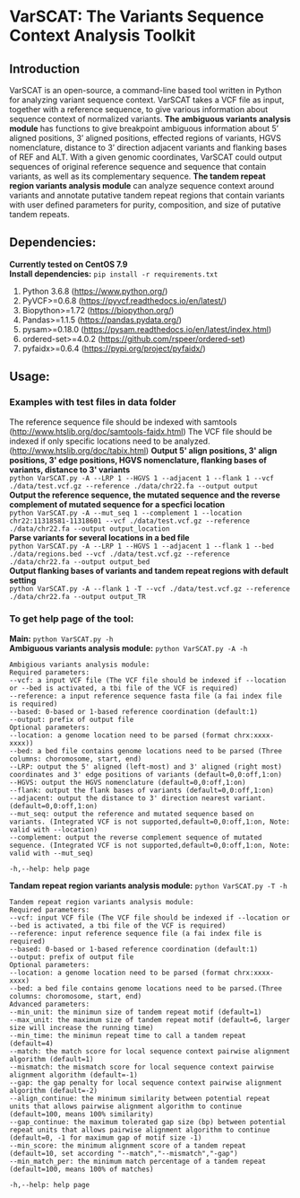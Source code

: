 # VarSCAT: The Variants Sequence Context Analysis Toolkit
## Introduction
VarSCAT is an open-source, a command-line based tool written in Python for analyzing variant sequence context. VarSCAT takes a VCF file as input, together with a reference sequence, to give various information about sequence context of normalized variants. **The ambiguous variants analysis module** has functions to give breakpoint ambiguous information about 5’ aligned positions, 3’ aligned positions, effected regions of variants, HGVS nomenclature, distance to 3’ direction adjacent variants and flanking bases of REF and ALT. With a given genomic coordinates, VarSCAT could output sequences of original reference sequence and sequence that contain variants, as well as its complementary sequence. **The tandem repeat region variants analysis module** can analyze sequence context around variants and annotate putative tandem repeat regions that contain variants with user defined parameters for purity, composition, and size of putative tandem repeats.

## Dependencies:
**Currently tested on CentOS 7.9**<br />
**Install dependencies:** `pip install -r requirements.txt`
1. Python 3.6.8 (https://www.python.org/)
2. PyVCF>=0.6.8 (https://pyvcf.readthedocs.io/en/latest/) 
3. Biopython>=1.72 (https://biopython.org/)
4. Pandas>=1.1.5 (https://pandas.pydata.org/)
5. pysam>=0.18.0 (https://pysam.readthedocs.io/en/latest/index.html)
6. ordered-set>=4.0.2 (https://github.com/rspeer/ordered-set)
7. pyfaidx>=0.6.4 (https://pypi.org/project/pyfaidx/)


## Usage:
### Examples with test files in data folder
The reference sequence file should be indexed with samtools (http://www.htslib.org/doc/samtools-faidx.html)
The VCF file should be indexed if only specific locations need to be analyzed. (http://www.htslib.org/doc/tabix.html)
**Output 5' align positions, 3' align positions, 3' edge positions, HGVS nomenclature, flanking bases of variants, distance to 3' variants**<br />
`python VarSCAT.py -A --LRP 1 --HGVS 1 --adjacent 1 --flank 1 --vcf ./data/test.vcf.gz --reference ./data/chr22.fa --output output`<br />
**Output the reference sequence, the mutated sequence and the reverse complement of mutated sequence for a specfici location**<br />
`python VarSCAT.py -A --mut_seq 1 --complement 1 --location chr22:11318581-11318601 --vcf ./data/test.vcf.gz --reference ./data/chr22.fa --output output_location`<br />
**Parse variants for several locations in a bed file**<br />
`python VarSCAT.py -A --LRP 1 --HGVS 1 --adjacent 1 --flank 1 --bed ./data/regions.bed --vcf ./data/test.vcf.gz --reference ./data/chr22.fa --output output_bed`<br />
**Output flanking bases of variants and tandem repeat regions with default setting** <br />
`python VarSCAT.py -A --flank 1 -T --vcf ./data/test.vcf.gz --reference ./data/chr22.fa --output output_TR`

### To get help page of the tool: 
**Main:** `python VarSCAT.py -h`<br />
**Ambiguous variants analysis module:** `python VarSCAT.py -A -h`<br />
```
Ambigious variants analysis module:
Required parameters:
--vcf: a input VCF file (The VCF file should be indexed if --location or --bed is activated, a tbi file of the VCF is required)
--reference: a input reference sequence fasta file (a fai index file is required)
--based: 0-based or 1-based reference coordination (default:1)
--output: prefix of output file
Optional parameters:
--location: a genome location need to be parsed (format chrx:xxxx-xxxx))
--bed: a bed file contains genome locations need to be parsed (Three columns: choromosome, start, end)
--LRP: output the 5' aligned (left-most) and 3' aligned (right most) coordinates and 3' edge positions of variants (default=0,0:off,1:on)
--HGVS: output the HGVS nomenclature (default=0,0:off,1:on)
--flank: output the flank bases of variants (default=0,0:off,1:on)
--adjacent: output the distance to 3' direction nearest variant. (default=0,0:off,1:on)
--mut_seq: output the reference and mutated sequence based on variants. (Integrated VCF is not supported,default=0,0:off,1:on, Note: valid with --location)
--complement: output the reverse complement sequence of mutated sequence. (Integrated VCF is not supported,default=0,0:off,1:on, Note: valid with --mut_seq)

-h,--help: help page
```
**Tandam repeat region variants analysis module:** `python VarSCAT.py -T -h`<br />
```
Tandem repeat region variants analysis module:
Required parameters:
--vcf: input VCF file (The VCF file should be indexed if --location or --bed is activated, a tbi file of the VCF is required)
--reference: input reference sequence file (a fai index file is required)
--based: 0-based or 1-based reference coordination (default:1)
--output: prefix of output file
Optional parameters:
--location: a genome location need to be parsed (format chrx:xxxx-xxxx)
--bed: a bed file contains genome locations need to be parsed.(Three columns: choromosome, start, end)
Advanced parameters:
--min_unit: the minimun size of tandem repeat motif (default=1)
--max_unit: the maximum size of tandem repeat motif (default=6, larger size will increase the running time)
--min_time: the minimun repeat time to call a tandem repeat (default=4) 
--match: the match score for local sequence context pairwise alignment algorithm (default=1)
--mismatch: the mismatch score for local sequence context pairwise alignment algorithm (default=-1)
--gap: the gap penalty for local sequence context pairwise alignment algorithm (default=-2)
--align_continue: the minimum similarity between potential repeat units that allows pairwise alignment algorithm to continue (default=100, means 100% similarity)
--gap_continue: the maximum tolerated gap size (bp) between potential repeat units that allows pairwise alignment algorithm to continue (default=0, -1 for maximum gap of motif size -1)
--min_score: the minimum alignment score of a tandem repeat (default=10, set according "--match","--mismatch","-gap")
--min_match_per: the minimum match percentage of a tandem repeat (default=100, means 100% of matches)

-h,--help: help page
```
